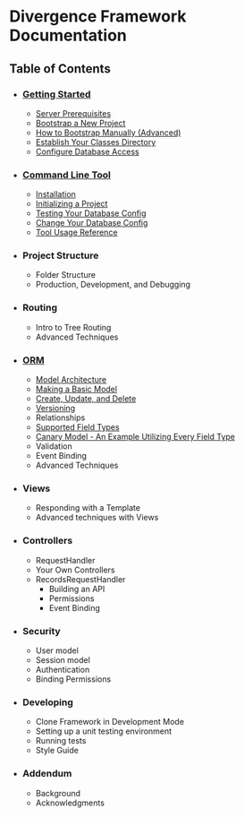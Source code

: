 # Divergence Framework Documentation

## Table of Contents
- ### [Getting Started](/gettingstarted.md)
    - [Server Prerequisites](/gettingstarted.md#server-prerequisites)
    - [Bootstrap a New Project](/gettingstarted.md#bootstrap-a-new-project)
    - [How to Bootstrap Manually (Advanced)](/gettingstarted.md#how-to-bootstrap-manually-advanced)
    - [Establish Your Classes Directory](/gettingstarted.md#establish-your-classes-directory)
    - [Configure Database Access](/gettingstarted.md#configure-database-access)
    
- ### [Command Line Tool](/cli.md)
    - [Installation](/cli.md#installation)
    - [Initializing a Project](/cli.md#initializing-a-project)
    - [Testing Your Database Config](/cli.md#testing-your-database-config)
    - [Change Your Database Config](/cli.md#change-your-database-config)
    - [Tool Usage Reference](/cli.md#tool-usage-reference)

- ### Project Structure
    - Folder Structure
    - Production, Development, and Debugging

- ### Routing
    - Intro to Tree Routing
    - Advanced Techniques

- ### [ORM](/orm.md#orm)
    - [Model Architecture](/orm.md#model-architecture)
    - [Making a Basic Model](/orm.md#making-a-basic-model)
    - [Create, Update, and Delete](/orm.md#create-update-and-delete)
    - [Versioning](/orm.md#versioning)
    - Relationships
    - [Supported Field Types](/orm.md#supported-field-types)
    - [Canary Model - An Example Utilizing Every Field Type](/orm.md#canary-model---an-example-utilizing-every-field-type)
    - Validation
    - Event Binding
    - Advanced Techniques

- ### Views
    - Responding with a Template
    - Advanced techniques with Views

- ### Controllers
    - RequestHandler
    - Your Own Controllers
    - RecordsRequestHandler
        - Building an API
        - Permissions
        - Event Binding

- ### Security
    - User model
    - Session model
    - Authentication
    - Binding Permissions

- ### Developing
    - Clone Framework in Development Mode
    - Setting up a unit testing environment
    - Running tests
    - Style Guide

- ### Addendum
    - Background
    - Acknowledgments